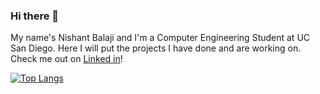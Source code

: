 ### Hi there 👋
My name's Nishant Balaji and I'm a Computer Engineering Student at UC San Diego. Here I will put the projects I have done and are working on. Check me out on [Linked in](https://www.linkedin.com/in/nishantbalaji/)!


[![Top Langs](https://github-readme-stats.vercel.app/api/top-langs/?username=NishantBalaji)](https://github.com/anuraghazra/github-readme-stats)



<!--
**NishantBalaji/NishantBalaji** is a ✨ _special_ ✨ repository because its `README.md` (this file) appears on your GitHub profile.
[![Nishant's github stats](https://github-readme-stats.vercel.app/api?username=NishantBalaji)](https://github.com/anuraghazra/github-readme-stats)
Here are some ideas to get you started:

- 🔭 I’m currently working on ...
- 🌱 I’m currently learning ...
- 👯 I’m looking to collaborate on ...
- 🤔 I’m looking for help with ...
- 💬 Ask me about ...
- 📫 How to reach me: ...
- 😄 Pronouns: ...
- ⚡ Fun fact: ...
-->
